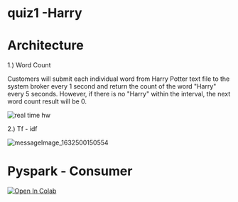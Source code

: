 
# quiz1 -Harry


# Architecture
1.) Word Count

Customers will submit each individual word from Harry Potter text file to the system broker every 1 second and return the count of the word "Harry" every 5 seconds. However, if there is no "Harry" within the interval, the next word count result will be 0.


![real time hw](https://user-images.githubusercontent.com/16721067/134716366-888de27f-203e-4b67-993b-ae7f3fd8ebd4.png)

2.) Tf - idf

![messageImage_1632500150554](https://user-images.githubusercontent.com/16721067/134716522-edba1a5e-34b5-45ba-b8e3-3afcf775acf5.jpg)


# Pyspark - Consumer
[![Open In Colab](https://colab.research.google.com/assets/colab-badge.svg)](https://colab.research.google.com/github/farofang/chathai/blob/wordcount/quiz1/wordcount/quiz1-wordcount.ipynb)
